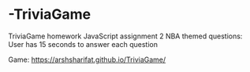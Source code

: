 # -TriviaGame
 TriviaGame homework JavaScript assignment 2 
 NBA themed questions:
 User has 15 seconds to answer each question
 
 Game:
 https://arshsharifat.github.io/TriviaGame/
 
 
